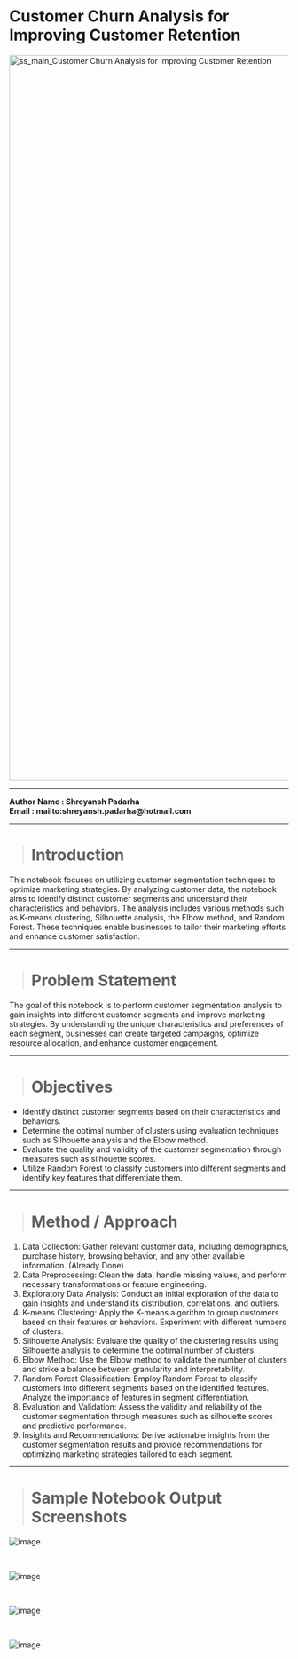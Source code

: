 # Customer Churn Analysis for Improving Customer Retention
<img width="1308" alt="ss_main_Customer Churn Analysis for Improving Customer Retention" src="https://github.com/shreyansh-2003/Hands-On-With-Machine-Learning-Algorithms/assets/105413094/5b621517-462b-446b-8863-4191f9d505c8">

---
__Author Name : Shreyansh Padarha__<br>
__Email : mailto:shreyansh.padarha@hotmail.com__

---
># Introduction
This notebook focuses on utilizing customer segmentation techniques to optimize marketing strategies. By analyzing customer data, the notebook aims to identify distinct customer segments and understand their characteristics and behaviors. The analysis includes various methods such as K-means clustering, Silhouette analysis, the Elbow method, and Random Forest. These techniques enable businesses to tailor their marketing efforts and enhance customer satisfaction.

---
># Problem Statement
The goal of this notebook is to perform customer segmentation analysis to gain insights into different customer segments and improve marketing strategies. By understanding the unique characteristics and preferences of each segment, businesses can create targeted campaigns, optimize resource allocation, and enhance customer engagement.

---
># Objectives
- Identify distinct customer segments based on their characteristics and behaviors.
- Determine the optimal number of clusters using evaluation techniques such as Silhouette analysis and the Elbow method.
- Evaluate the quality and validity of the customer segmentation through measures such as silhouette scores.
- Utilize Random Forest to classify customers into different segments and identify key features that differentiate them.

---

># Method / Approach
1. Data Collection: Gather relevant customer data, including demographics, purchase history, browsing behavior, and any other available information. (Already Done)
2. Data Preprocessing: Clean the data, handle missing values, and perform necessary transformations or feature engineering.
3. Exploratory Data Analysis: Conduct an initial exploration of the data to gain insights and understand its distribution, correlations, and outliers.
4. K-means Clustering: Apply the K-means algorithm to group customers based on their features or behaviors. Experiment with different numbers of clusters.
5. Silhouette Analysis: Evaluate the quality of the clustering results using Silhouette analysis to determine the optimal number of clusters.
6. Elbow Method: Use the Elbow method to validate the number of clusters and strike a balance between granularity and interpretability.
7. Random Forest Classification: Employ Random Forest to classify customers into different segments based on the identified features. Analyze the importance of features in segment differentiation.
8. Evaluation and Validation: Assess the validity and reliability of the customer segmentation through measures such as silhouette scores and predictive performance.
9. Insights and Recommendations: Derive actionable insights from the customer segmentation results and provide recommendations for optimizing marketing strategies tailored to each segment.

---

># Sample Notebook Output Screenshots

![image](https://github.com/shreyansh-2003/Hands-On-With-Machine-Learning-Algorithms/assets/105413094/ff7b1881-f9aa-4b1c-a4be-e27f0b9e6546)

<br>

![image](https://github.com/shreyansh-2003/Hands-On-With-Machine-Learning-Algorithms/assets/105413094/74c23715-6bb4-4a07-a19f-f8805a8fa81a)

<br>

![image](https://github.com/shreyansh-2003/Hands-On-With-Machine-Learning-Algorithms/assets/105413094/07ae19e5-d33f-4861-9813-f5a57ee65243)

<br>

![image](https://github.com/shreyansh-2003/Hands-On-With-Machine-Learning-Algorithms/assets/105413094/8395d9fa-3a98-4a89-b9f6-8f571cc3db60)
